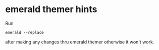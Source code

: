 # emerald themer hints

Run
```
emerald --replace
```

after making any changes thru emerald themer otherwise it won't work.
